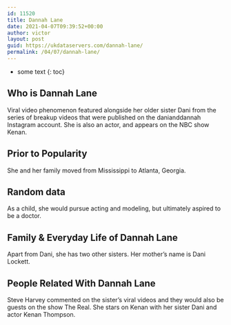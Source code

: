```yaml
---
id: 11520
title: Dannah Lane
date: 2021-04-07T09:39:52+00:00
author: victor
layout: post
guid: https://ukdataservers.com/dannah-lane/
permalink: /04/07/dannah-lane/
---
```


* some text
{: toc}


## Who is Dannah Lane



Viral video phenomenon featured alongside her older sister Dani from the series of breakup videos that were published on the danianddannah Instagram account. She is also an actor, and appears on the NBC show Kenan. 

                
                
                
## Prior to Popularity



She and her family moved from Mississippi to Atlanta, Georgia. 

                
                
                
## Random data



As a child, she would pursue acting and modeling, but ultimately aspired to be a doctor. 

                
                
                
## Family & Everyday Life of Dannah Lane



Apart from Dani, she has two other sisters. Her mother&#8217;s name is Dani Lockett. 

                
                
                
## People Related With Dannah Lane



Steve Harvey commented on the sister&#8217;s viral videos and they would also be guests on the show The Real. She stars on Kenan with her sister Dani and actor Kenan Thompson. 

                
              
            
          
          
          